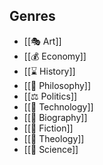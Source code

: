 ## Genres
- [[🎭 Art]] 
- [[💰 Economy]]
- [[⌛ History]]
- [[🎲 Philosophy]]
- [[⚖ Politics]]
- [[🥽 Technology]]
- [[📝 Biography]]
- [[👾 Fiction]]
- [[🕌 Theology]]
- [[🧬 Science]]
